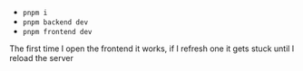 - `pnpm i`
- `pnpm backend dev`
- `pnpm frontend dev`

The first time I open the frontend it works, if I refresh one it gets stuck until I reload the server
